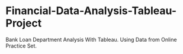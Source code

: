 # Financial-Data-Analysis-Tableau-Project
Bank Loan Department Analysis With Tableau. Using Data from Online Practice Set.
